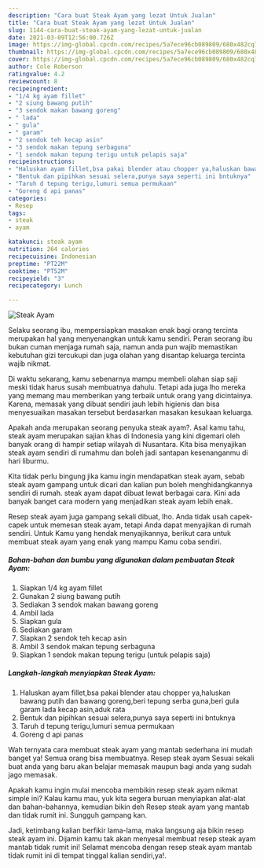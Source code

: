 ```yaml
---
description: "Cara buat Steak Ayam yang lezat Untuk Jualan"
title: "Cara buat Steak Ayam yang lezat Untuk Jualan"
slug: 1144-cara-buat-steak-ayam-yang-lezat-untuk-jualan
date: 2021-03-09T12:56:00.726Z
image: https://img-global.cpcdn.com/recipes/5a7ece96cb089809/680x482cq70/steak-ayam-foto-resep-utama.jpg
thumbnail: https://img-global.cpcdn.com/recipes/5a7ece96cb089809/680x482cq70/steak-ayam-foto-resep-utama.jpg
cover: https://img-global.cpcdn.com/recipes/5a7ece96cb089809/680x482cq70/steak-ayam-foto-resep-utama.jpg
author: Cole Roberson
ratingvalue: 4.2
reviewcount: 8
recipeingredient:
- "1/4 kg ayam fillet"
- "2 siung bawang putih"
- "3 sendok makan bawang goreng"
- " lada"
- " gula"
- " garam"
- "2 sendok teh kecap asin"
- "3 sendok makan tepung serbaguna"
- "1 sendok makan tepung terigu untuk pelapis saja"
recipeinstructions:
- "Haluskan ayam fillet,bsa pakai blender atau chopper ya,haluskan bawang putih dan bawang goreng,beri tepung serba guna,beri gula garam lada kecap asin,aduk rata"
- "Bentuk dan pipihkan sesuai selera,punya saya seperti ini bntuknya"
- "Taruh d tepung terigu,lumuri semua permukaan"
- "Goreng d api panas"
categories:
- Resep
tags:
- steak
- ayam

katakunci: steak ayam 
nutrition: 264 calories
recipecuisine: Indonesian
preptime: "PT22M"
cooktime: "PT52M"
recipeyield: "3"
recipecategory: Lunch

---
```



![Steak Ayam](https://img-global.cpcdn.com/recipes/5a7ece96cb089809/680x482cq70/steak-ayam-foto-resep-utama.jpg)

Selaku seorang ibu, mempersiapkan masakan enak bagi orang tercinta merupakan hal yang menyenangkan untuk kamu sendiri. Peran seorang ibu bukan cuman menjaga rumah saja, namun anda pun wajib memastikan kebutuhan gizi tercukupi dan juga olahan yang disantap keluarga tercinta wajib nikmat.

Di waktu  sekarang, kamu sebenarnya mampu membeli olahan siap saji meski tidak harus susah membuatnya dahulu. Tetapi ada juga lho mereka yang memang mau memberikan yang terbaik untuk orang yang dicintainya. Karena, memasak yang dibuat sendiri jauh lebih higienis dan bisa menyesuaikan masakan tersebut berdasarkan masakan kesukaan keluarga. 



Apakah anda merupakan seorang penyuka steak ayam?. Asal kamu tahu, steak ayam merupakan sajian khas di Indonesia yang kini digemari oleh banyak orang di hampir setiap wilayah di Nusantara. Kita bisa menyajikan steak ayam sendiri di rumahmu dan boleh jadi santapan kesenanganmu di hari liburmu.

Kita tidak perlu bingung jika kamu ingin mendapatkan steak ayam, sebab steak ayam gampang untuk dicari dan kalian pun boleh menghidangkannya sendiri di rumah. steak ayam dapat dibuat lewat berbagai cara. Kini ada banyak banget cara modern yang menjadikan steak ayam lebih enak.

Resep steak ayam juga gampang sekali dibuat, lho. Anda tidak usah capek-capek untuk memesan steak ayam, tetapi Anda dapat menyajikan di rumah sendiri. Untuk Kamu yang hendak menyajikannya, berikut cara untuk membuat steak ayam yang enak yang mampu Kamu coba sendiri.

<!--inarticleads1-->

##### Bahan-bahan dan bumbu yang digunakan dalam pembuatan Steak Ayam:

1. Siapkan 1/4 kg ayam fillet
1. Gunakan 2 siung bawang putih
1. Sediakan 3 sendok makan bawang goreng
1. Ambil  lada
1. Siapkan  gula
1. Sediakan  garam
1. Siapkan 2 sendok teh kecap asin
1. Ambil 3 sendok makan tepung serbaguna
1. Siapkan 1 sendok makan tepung terigu (untuk pelapis saja)




<!--inarticleads2-->

##### Langkah-langkah menyiapkan Steak Ayam:

1. Haluskan ayam fillet,bsa pakai blender atau chopper ya,haluskan bawang putih dan bawang goreng,beri tepung serba guna,beri gula garam lada kecap asin,aduk rata
1. Bentuk dan pipihkan sesuai selera,punya saya seperti ini bntuknya
1. Taruh d tepung terigu,lumuri semua permukaan
1. Goreng d api panas




Wah ternyata cara membuat steak ayam yang mantab sederhana ini mudah banget ya! Semua orang bisa membuatnya. Resep steak ayam Sesuai sekali buat anda yang baru akan belajar memasak maupun bagi anda yang sudah jago memasak.

Apakah kamu ingin mulai mencoba membikin resep steak ayam nikmat simple ini? Kalau kamu mau, yuk kita segera buruan menyiapkan alat-alat dan bahan-bahannya, kemudian bikin deh Resep steak ayam yang mantab dan tidak rumit ini. Sungguh gampang kan. 

Jadi, ketimbang kalian berfikir lama-lama, maka langsung aja bikin resep steak ayam ini. Dijamin kamu tak akan menyesal membuat resep steak ayam mantab tidak rumit ini! Selamat mencoba dengan resep steak ayam mantab tidak rumit ini di tempat tinggal kalian sendiri,ya!.

